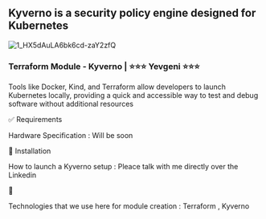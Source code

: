
## Kyverno is a security policy engine designed for Kubernetes
 
![1_HX5dAuLA6bk6cd-zaY2zfQ](https://github.com/user-attachments/assets/644b8cce-d200-44a8-9d06-3123d378412a)

### Terraform Module - Kyverno | ⭐⭐⭐ Yevgeni ⭐⭐⭐
Tools like Docker, Kind, and Terraform allow developers to launch Kubernetes locally, providing a quick and accessible way to test and debug software without additional resources

✅ Requirements

Hardware Specification : Will be soon 

🎯 Installation

How to launch a Kyverno setup : Pleace talk with me directly over the Linkedin 

🚀 

Technologies that we use here for module creation : Terraform , Kyverno 
## 
```
```
